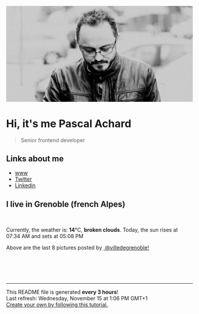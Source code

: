 ![Pascal Achard](./images/photo-pascal-achard.jpg)
# Hi, it's me Pascal Achard
> Senior frontend developer

## Links about me
- [www](https://www.pascal-achard.com)
- [Twitter](https://twitter.com/botmaster)
- [Linkedin](http://www.linkedin.com/in/pascal-achard)


## I live in Grenoble (french Alpes)
<img src="https://openweathermap.org/img/wn/04d@2x.png" alt="">

Currently, the weather is: **14**°C, **broken clouds**.
Today, the sun rises at 07:34 AM and sets at 05:08 PM

Above are the last 8 pictures posted by <a href="https://www.instagram.com/villedegrenoble/" target="_blank"><img alt="" src="https://upload.wikimedia.org/wikipedia/commons/thumb/e/e7/Instagram_logo_2016.svg/1024px-Instagram_logo_2016.svg.png" width="20"/> @villedegrenoble!</a>

<p style="display: flex; flex-wrap: wrap; gap: 20px;">
        <img src="https://cdn1.picuki.com/hosted-by-instagram/q/0exhNuNYnjBGZDHIdN5WmL9I2PEvHA5RNucaS7j0nyZiNxIsbHWB58ltwdev%7C%7CDlyKw1oASyLeD9h5I8vVF9UZFR9PkbbT7OBTTlS6KuaUICm1zNh8pRlkLw0LHAYZX+n9MYpOzjYMTIfQeoEH%7C%7Cb2rvUW+%7C%7C7wbTYNpi2TNLxCyQlWotfpUrJy9ZRzt52U1h+189JldAJZ+jtvdBFundPZlTIeAf3+Idp1orN2S%7C%7CkKjskOuKK81SO2ECMseW16GX6Rv5+HoOAAuiDpYGhpqzHheKc4EEMWggiIoCkJopwquKelP6xV5sFqmqTtCmMDUjFKiCU%7C%7Ck8SqtgLsSUHv3EBQnjeel%7C%7CW4dcElp5b4IMyWUMK04TvpdJ%7C%7CqOaxiR1NbLtjVA3DoBe2bI8sJuboKT9wLhHr7oki+ObP33kQ8UXNFi2nbXK1RRdmr66uU0VL9ljOa8lcBqfWVaOtx+3Fw1pWX2TZfUV7pPfgWKG2D6EYvO9xXN7HNw8iBPrAUEDJfeLYdqV6YjpEFeBTi9+5p.jpeg" alt="" width="200"/>
        <img src="https://cdn1.picuki.com/hosted-by-instagram/q/0exhNuNYnjBGZDHIdN5WmL9I2PEvHA5RNecaS7j0nyZiNxIsbHWB58ltwdGn%7C%7CDh6Kwh9HS+LeD9h54IoWFlWZFF%7C%7CO0fbSbGATD9c56ibXICm2z1i85Vik709JXQdbH6n8coqOzjYMTIfQeoEH%7C%7Cb2rvUT+vvwbTYNpi2TNLxCyQlWotfpUrJy9ZRzt52U1h+189JldAJZ+jtvdBFundPZlTIeAf3+Idp1orN2S%7C%7CkKjskOuKK%7C%7C1SO2ECMseW16GX6Rv5+HoOAAuiDpYGhpqjHheKc4EEMWggi3n0M1n54irKqPBaxV5tgTt7r%7C%7CCmMDUjFKiCU%7C%7Ck8SqtQLsSUHv3EBQnjeel%7C%7CW+eqN29qrRI9CNbYn%7C%7C7XWVXbXoWaFETkMJUvXDC3b%7C%7CFsPlP%7C%7Ct4sK1bBMIW5Evt6jzudqjVmhx0WWMf1mHaKrNUBcKTx5C3+3ON2j%7C%7Cd9VNt.jpeg" alt="" width="200"/>
        <img src="https://cdn1.picuki.com/hosted-by-instagram/q/0exhNuNYnjBGZDHIdN5WmL9I2PEvHA5RNucaS7j0nyZiNxIsbHWB58ltwdev%7C%7CDlyKw1oASyLfzZp7I4oVV9UZFR8NE3XS7WNTj9V7a2QXICh0jRm8ZNnkLcwJHUWYH+p8sokOzjYMTIfQeoEH%7C%7Cbx7a8Koru5A2MGo1zRMrBC0GAG4fy3UPI7mslm3ayEv0Pxto0%7C%7CNylL9XkgKQcuptPR+XdYEvL+M4Byp6JzSPkCj9ND1OHtpCa5BTB7Kz44KD6chYTJnLMBrjTGXj4grHKiSIgDEF5Tgnqs8RM1v9EPp7TzN916+N8ZkIGRT2UFAjsm8lJnl6u+liDFbV+i2loP7nr62J6rda8IkrihCNewTPXz6TbvSpyOOrwJDl5KU9iYARLfI%7C%7CfhSp0fmYMSTKhx9liR3Uu7IJjf0it0UmZoixqMJJFkGti89oO8pWbiiDerhzM1uMK8VIJJ20QJw4OC7FstLCmeVJxsanLp11MdAddELObKzcuAPQ==.jpeg" alt="" width="200"/>
        <img src="https://cdn1.picuki.com/hosted-by-instagram/q/0exhNuNYnjBGZDHIdN5WmL9I2PEvHA5RNecaS7j0nyZiNxIsbHWB58ltwdev%7C%7CDlyKw1oASyLeD9g4o8rU1xZZFR9PELdS72ORDtd66ufV4Cq1zJg9JFnkb80KnAdZH6s8cRDCnicKyVHDe0AUqilsOoQ8eXvaDIFuDKWMLQT9zJBpY6uSKVKz8J13bHR1Bv9vdBhGy5CoiVxfA8XrN7loi5XVfrjJs9zt6B6CLEIhMxWpr6gnSu5X2soeGpwWT6ars3+ke08hiL8KWRooieYSaoEIEQd3AK1tR4SsZ88pq2HFbU029gXmreRSWIKAk1ElkVtwIOctgLsSSaq3EEPlC2GhLq2Tf0npZ31GviYTIbE1gjaQ6v7DpZ4eCoiCs3BflXbcNuSNtJ2t84cOL0d8xDnvgXwd7P2i14kQjpC3mTbM7N2YbCK%7C%7CJyhv3LgqBOUkCgogsmMToQO7Hhf2uKs4hdhaVqXP%7C%7CpBbmSG8n1wG+8GfruVyMuBM80QHEJBAYcQlXKCg8gAIkXk9uw=.jpeg" alt="" width="200"/>
        <img src="https://cdn1.picuki.com/hosted-by-instagram/q/0exhNuNYnjBGZDHIdN5WmL9I2PEvHA5RNucaS7j0nyZiNxIsbHWB58ltwdGn%7C%7CDh6Kwh9HS+LeD9g5Y8oWF5WZFp9PEfXSLOOSzhQ7qSZVoCg0DRm9ZZkkLk8L3wZYXGt9sYsOzjYMTIfQeoEH%7C%7Cb2rvUW5vruZDYbpzOaNOUtzCVG%7C%7CMm0X51wmcQf8fTT0FOzv9QONzUavDt5YnYmoeLSvmcDUufkM8lmpKw5QLMCgZRIuaHolST2F28pf2AwGTWL%7C%7CLTPnNEAhDe1JWVovV6pRJY0J09Dhga+pFs7mJUJ2tGDDNRO29A0g+bSSGtafkNa9hc+h7actgLsLmOq3R4FjjWVzbvsIq4Zh5PUK6SSRMyk6haXUYjJQqh5b0U%7C%7CUO%7C%7CpXG7WEdiCDdBupZpuEexdz1aj1j6cRfb72U4nUWAf1WOoKtRPTf6i16agry%7C%7CS0Wja9g==.jpeg" alt="" width="200"/>
        <img src="https://cdn1.picuki.com/hosted-by-instagram/q/0exhNuNYnjBGZDHIdN5WmL9I2PEvHA5RNucaS7j0nyZiNxIsbHWB58ltwdev%7C%7CDlyKw1oASyLeD9g4oojWVhQZFR8NULfS7yPTTZX762ZUoCm1DJk8Zdjkb82K3wbZnCn8MtDCnicKyVHDe0AUq%7C%7Cm6vZNuKyBOTUAyXCUMLQKnmICjtCsCOwlktcf7KG4iF+44ooiMDxN4Gosak8srNaJ52hEWvrxfMh2pqV5CLkJnoE65ezRmCSsTDx6KyhBGTOgtYPCwukEkxz7JhYw83D%7C%7CZpF2AEhLgEz9shI8760BudShZJpM+N8ZkObUT2RaCCE+4R1pr5e8lCvIV2usxh5%7C%7C2UnJ74eIJtA8rcXdP96Heu%7C%7Cu1A7kZeTzJf4feT9cJLKEHlzfIqL7Uo5WntYfTMdv0Xy6oS2MZZ3+9kRoVWVPmxesGN9SVMKekpel+W6FozugqQkfvMCNbLpJzn98tMqItFAuLCSTJ5gdfQvY2m8xG9odKbyby8qC.jpeg" alt="" width="200"/>
        <img src="https://cdn1.picuki.com/hosted-by-instagram/q/0exhNuNYnjBGZDHIdN5WmL9I2PEvHA5RNucaS7j0nyZiNxIsbHWB58ltwdev%7C%7CDlyKw1oASyLfzZp7IkjVlRXZFR8NE3YQbKNTj9V7ambXICg0jNl%7C%7CZNmkLk9LH0YbXKp98AoOzjYMTIfQeoEH%7C%7Cbx7a8Koru5A2MGo1zRMrBC0GAG4fy3UPI7mslm3ayEv0Pxto0%7C%7CNylL9XkgKQcuptPR+XdYEvL+M4Byp6JzSPkCj9ND1OHtpCa5BTB7Kzg4KD6chYTJnLM81BKlWwI2qG+9RIgDEGZTqke68RM1v9EPp7TzN916+N8ZkIGRT2UFAjsm8lJnl6u+liDFbV+i2loP7nr62J6Vea8IrLjnC8eaAPXj7TjuWoiNOZoJDl5KU9iYARLfI%7C%7CfhSp0fmYMSTKhx9liWpUvkS4bD3yNECmVZiyOyD8FHRNPIzZiM60bhoRq9hFJur%7C%7CSaabQN93YQ9YOC7FstLCmeXJlrGXLp11MdAddELObKzcuAPQ==.jpeg" alt="" width="200"/>
        <img src="https://cdn1.picuki.com/hosted-by-instagram/q/0exhNuNYnjBGZDHIdN5WmL9I2PEvHA5RNucaS7j0nyZiNxIsbHWB58ltwdev%7C%7CDlyKw1oASyLfzZp7IMrV1pQZFR8NE3YTraJTj9V7aiQVoCk0zZn8pdml7w8K30YZ3Wr9cAlOzjYMTIfQeoEH%7C%7Cb2rvUW+%7C%7C7wbTYNpi2TNLxCyQlWotfpUrJy9ZRzt52U1h+189JldAJZ+jtvdBFundPZlTIeAf3+Idp1orN2S%7C%7CkKjskOuKK81SO2ECMseW16GX6Rv5+HoOAAuiDpYGhpqzfheKc4EEMWggicvREfvrgnhaCsYKxVlP82s6%7C%7C0CmMDUjFKiCU%7C%7Ck8SqtgLsSUHv3EBQnjeel%7C%7CW4dcElp5b4IMyWUMK04TvpdJz6PetiR3FfLvbvAnLGAaeZM+0KuaoKT9wLhHr7oki+ObP33kQ8UXNFi2nbXK1RRdm50ris42P%7C%7CrXC%7C%7CkioKs%7C%7C%7C%7CtdOsOy2x72vzUzhApTWz1PMpmHzbmzgEwKthXN7HNw8iBPr9hG0omeLYdqV6YjpEFeBTi9+5p.jpeg" alt="" width="200"/>
</p>

------------
<p>This README file is generated <b>every 3 hours</b>!
    <br />Last refresh: Wednesday, November 15 at 1:06 PM GMT+1
    <br /><a href="https://medium.com/@th.guibert/how-to-create-a-self-updating-readme-md-for-your-github-profile-f8b05744ca91">Create your own by following this tutorial.</a>
</p>
<p><a href="https://github.com/botmaster/botmaster/actions/workflows/main.yaml"><img alt="" src="https://github.com/botmaster/botmaster/actions/workflows/main.yaml/badge.svg" /></a></p>

